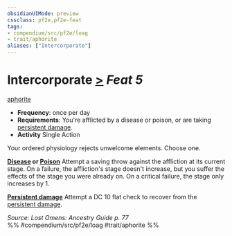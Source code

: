 ```yaml
---
obsidianUIMode: preview
cssclass: pf2e,pf2e-feat
tags:
- compendium/src/pf2e/loag
- trait/aphorite
aliases: ["Intercorporate"]
---
```

# Intercorporate  [>](../../rules/core-rulebook/chapter-9-playing-the-game.md#Actions "Single Action") *Feat 5*  
[aphorite](../../rules/traits/aphorite-loag.md)  

- **Frequency**: once per day
- **Requirements**: You're afflicted by a disease or poison, or are taking [persistent damage](../../rules/conditions.md#Persistent%20Damage).
- **Activity** Single Action

Your ordered physiology rejects unwelcome elements. Choose one.

**[Disease](../../rules/traits/disease.md) or [Poison](../../rules/traits/poison.md)** Attempt a saving throw against the affliction at its current stage. On a failure, the affliction's stage doesn't increase, but you suffer the effects of the stage you were already on. On a critical failure, the stage only increases by 1.

**[Persistent damage](../../rules/conditions.md#Persistent%20Damage)** Attempt a DC 10 flat check to recover from the [persistent damage](../../rules/conditions.md#Persistent%20Damage).

*Source: Lost Omens: Ancestry Guide p. 77*  
%% #compendium/src/pf2e/loag #trait/aphorite %%